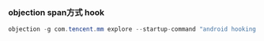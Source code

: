 ### objection span方式 hook

```java
objection -g com.tencent.mm explore --startup-command "android hooking watch class java.net.HttpURLConnection --dump-args"
```

